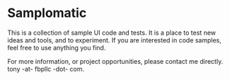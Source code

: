 Samplomatic
======

This is a collection of sample UI code and tests. It is a place to test new ideas and tools, and to experiment. If you are interested in code samples, feel free to use anything you find.

For more information, or project opportunities, please contact me directly. tony -at- fbpllc -dot- com.
